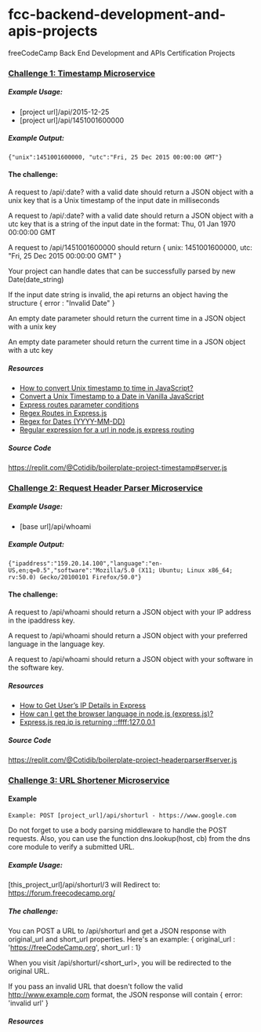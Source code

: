# fcc-backend-development-and-apis-projects
freeCodeCamp Back End Development and APIs Certification Projects

### [Challenge 1: Timestamp Microservice](https://www.freecodecamp.org/learn/apis-and-microservices/apis-and-microservices-projects/timestamp-microservice)

##### Example Usage: 
* [project url]/api/2015-12-25
* [project url]/api/1451001600000

##### Example Output:
```{"unix":1451001600000, "utc":"Fri, 25 Dec 2015 00:00:00 GMT"}```

#### The challenge:
A request to /api/:date? with a valid date should return a JSON object with a unix key that is a Unix timestamp of the input date in milliseconds

A request to /api/:date? with a valid date should return a JSON object with a utc key that is a string of the input date in the format: Thu, 01 Jan 1970 00:00:00 GMT

A request to /api/1451001600000 should return { unix: 1451001600000, utc: "Fri, 25 Dec 2015 00:00:00 GMT" }

Your project can handle dates that can be successfully parsed by new Date(date_string)

If the input date string is invalid, the api returns an object having the structure { error : "Invalid Date" }

An empty date parameter should return the current time in a JSON object with a unix key

An empty date parameter should return the current time in a JSON object with a utc key

##### Resources
* [How to convert Unix timestamp to time in JavaScript?](https://www.geeksforgeeks.org/how-to-convert-unix-timestamp-to-time-in-javascript/)
* [Convert a Unix Timestamp to a Date in Vanilla JavaScript](https://coderrocketfuel.com/article/convert-a-unix-timestamp-to-a-date-in-vanilla-javascript#create-date-object)
* [Express routes parameter conditions](https://stackoverflow.com/questions/11258442/express-routes-parameter-conditions)
* [Regex Routes in Express.js](https://www.kevinleary.net/regex-route-express/)
* [Regex for Dates (YYYY-MM-DD)](https://regexland.com/regex-dates/)
* [Regular expression for a url in node.js express routing](https://stackoverflow.com/questions/37894725/regular-expression-for-a-url-in-node-js-express-routing)

##### Source Code
https://replit.com/@Cotidib/boilerplate-project-timestamp#server.js

### [Challenge 2: Request Header Parser Microservice](https://www.freecodecamp.org/learn/back-end-development-and-apis/back-end-development-and-apis-projects/request-header-parser-microservice)

##### Example Usage: 
* [base url]/api/whoami

##### Example Output:
```{"ipaddress":"159.20.14.100","language":"en-US,en;q=0.5","software":"Mozilla/5.0 (X11; Ubuntu; Linux x86_64; rv:50.0) Gecko/20100101 Firefox/50.0"}```

#### The challenge:
A request to /api/whoami should return a JSON object with your IP address in the ipaddress key.

A request to /api/whoami should return a JSON object with your preferred language in the language key.

A request to /api/whoami should return a JSON object with your software in the software key.

##### Resources
* [How to Get User’s IP Details in Express](https://codeforgeek.com/how-to-get-users-ip-details-in-express/)
* [How can I get the browser language in node.js (express.js)?](https://stackoverflow.com/questions/11845471/how-can-i-get-the-browser-language-in-node-js-express-js)
* [Express.js req.ip is returning ::ffff:127.0.0.1](https://stackoverflow.com/questions/29411551/express-js-req-ip-is-returning-ffff127-0-0-1)

##### Source Code
https://replit.com/@Cotidib/boilerplate-project-headerparser#server.js

### [Challenge 3: URL Shortener Microservice](https://www.freecodecamp.org/learn/back-end-development-and-apis/back-end-development-and-apis-projects/url-shortener-microservice)

#### Example
```Example: POST [project_url]/api/shorturl - https://www.google.com```

Do not forget to use a body parsing middleware to handle the POST requests. Also, you can use the function dns.lookup(host, cb) from the dns core module to verify a submitted URL.

##### Example Usage: 
[this_project_url]/api/shorturl/3
will Redirect to: https://forum.freecodecamp.org/

##### The challenge:
You can POST a URL to /api/shorturl and get a JSON response with original_url and short_url properties. Here's an example: { original_url : 'https://freeCodeCamp.org', short_url : 1}

When you visit /api/shorturl/<short_url>, you will be redirected to the original URL.

If you pass an invalid URL that doesn't follow the valid http://www.example.com format, the JSON response will contain { error: 'invalid url' }

##### Resources
